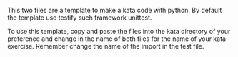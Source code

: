 This two files are a template to make a kata code with python. By default the template use testify such framework unittest. 

To use this template, copy and paste the files into the kata directory of your preference and change in the name of both
files for the name of your kata exercise. Remember change the name of the import in the test file.
